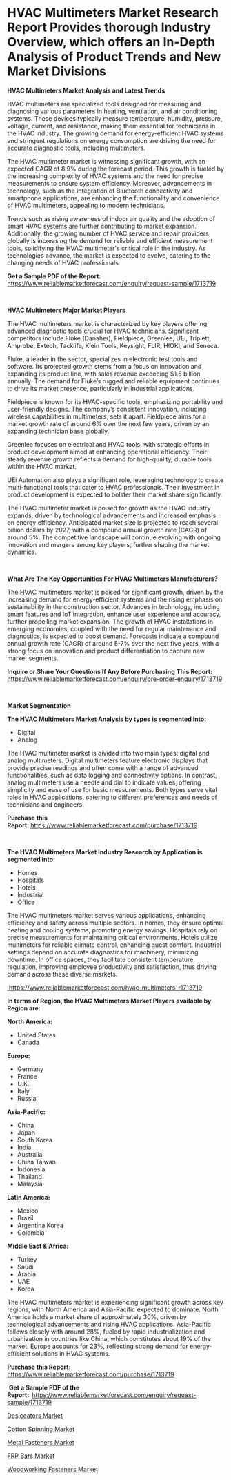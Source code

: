 <p><h1>HVAC Multimeters Market Research Report Provides thorough Industry Overview, which offers an In-Depth Analysis of Product Trends and New Market Divisions</h1></p><p><strong>HVAC Multimeters Market Analysis and Latest Trends</strong></p>
<p><p>HVAC multimeters are specialized tools designed for measuring and diagnosing various parameters in heating, ventilation, and air conditioning systems. These devices typically measure temperature, humidity, pressure, voltage, current, and resistance, making them essential for technicians in the HVAC industry. The growing demand for energy-efficient HVAC systems and stringent regulations on energy consumption are driving the need for accurate diagnostic tools, including multimeters.</p><p>The HVAC multimeter market is witnessing significant growth, with an expected CAGR of 8.9% during the forecast period. This growth is fueled by the increasing complexity of HVAC systems and the need for precise measurements to ensure system efficiency. Moreover, advancements in technology, such as the integration of Bluetooth connectivity and smartphone applications, are enhancing the functionality and convenience of HVAC multimeters, appealing to modern technicians.</p><p>Trends such as rising awareness of indoor air quality and the adoption of smart HVAC systems are further contributing to market expansion. Additionally, the growing number of HVAC service and repair providers globally is increasing the demand for reliable and efficient measurement tools, solidifying the HVAC multimeter's critical role in the industry. As technologies advance, the market is expected to evolve, catering to the changing needs of HVAC professionals.</p></p>
<p><strong>Get a Sample PDF of the Report:&nbsp;</strong> <a href="https://www.reliablemarketforecast.com/enquiry/request-sample/1713719?utm_campaign=1144&utm_medium=2&utm_source=Github&utm_content=ia&utm_term=22102024&utm_id=hvac-multimeters">https://www.reliablemarketforecast.com/enquiry/request-sample/1713719</a></p>
<p>&nbsp;</p>
<p><strong>HVAC Multimeters Major Market Players</strong></p>
<p><p>The HVAC multimeters market is characterized by key players offering advanced diagnostic tools crucial for HVAC technicians. Significant competitors include Fluke (Danaher), Fieldpiece, Greenlee, UEi, Triplett, Amprobe, Extech, Tacklife, Klein Tools, Keysight, FLIR, HIOKI, and Seneca.</p><p>Fluke, a leader in the sector, specializes in electronic test tools and software. Its projected growth stems from a focus on innovation and expanding its product line, with sales revenue exceeding $1.5 billion annually. The demand for Fluke’s rugged and reliable equipment continues to drive its market presence, particularly in industrial applications.</p><p>Fieldpiece is known for its HVAC-specific tools, emphasizing portability and user-friendly designs. The company’s consistent innovation, including wireless capabilities in multimeters, sets it apart. Fieldpiece aims for a market growth rate of around 6% over the next few years, driven by an expanding technician base globally.</p><p>Greenlee focuses on electrical and HVAC tools, with strategic efforts in product development aimed at enhancing operational efficiency. Their steady revenue growth reflects a demand for high-quality, durable tools within the HVAC market. </p><p>UEi Automation also plays a significant role, leveraging technology to create multi-functional tools that cater to HVAC professionals. Their investment in product development is expected to bolster their market share significantly.</p><p>The HVAC multimeter market is poised for growth as the HVAC industry expands, driven by technological advancements and increased emphasis on energy efficiency. Anticipated market size is projected to reach several billion dollars by 2027, with a compound annual growth rate (CAGR) of around 5%. The competitive landscape will continue evolving with ongoing innovation and mergers among key players, further shaping the market dynamics.</p></p>
<p>&nbsp;</p>
<p><strong>What Are The Key Opportunities For HVAC Multimeters Manufacturers?</strong></p>
<p><p>The HVAC multimeters market is poised for significant growth, driven by the increasing demand for energy-efficient systems and the rising emphasis on sustainability in the construction sector. Advances in technology, including smart features and IoT integration, enhance user experience and accuracy, further propelling market expansion. The growth of HVAC installations in emerging economies, coupled with the need for regular maintenance and diagnostics, is expected to boost demand. Forecasts indicate a compound annual growth rate (CAGR) of around 5-7% over the next five years, with a strong focus on innovation and product differentiation to capture new market segments.</p></p>
<p><strong>Inquire or Share Your Questions If Any Before Purchasing This Report:</strong> <a href="https://www.reliablemarketforecast.com/enquiry/pre-order-enquiry/1713719?utm_campaign=1144&utm_medium=2&utm_source=Github&utm_content=ia&utm_term=22102024&utm_id=hvac-multimeters">https://www.reliablemarketforecast.com/enquiry/pre-order-enquiry/1713719</a></p>
<p>&nbsp;</p>
<p><strong>Market Segmentation</strong></p>
<p><strong>The HVAC Multimeters Market Analysis by types is segmented into:</strong></p>
<p><ul><li>Digital</li><li>Analog</li></ul></p>
<p><p>The HVAC multimeter market is divided into two main types: digital and analog multimeters. Digital multimeters feature electronic displays that provide precise readings and often come with a range of advanced functionalities, such as data logging and connectivity options. In contrast, analog multimeters use a needle and dial to indicate values, offering simplicity and ease of use for basic measurements. Both types serve vital roles in HVAC applications, catering to different preferences and needs of technicians and engineers.</p></p>
<p><strong>Purchase this Report:&nbsp;</strong><a href="https://www.reliablemarketforecast.com/purchase/1713719?utm_campaign=1144&utm_medium=2&utm_source=Github&utm_content=ia&utm_term=22102024&utm_id=hvac-multimeters">https://www.reliablemarketforecast.com/purchase/1713719</a></p>
<p>&nbsp;</p>
<p><strong>The HVAC Multimeters Market Industry Research by Application is segmented into:</strong></p>
<p><ul><li>Homes</li><li>Hospitals</li><li>Hotels</li><li>Industrial</li><li>Office</li></ul></p>
<p><p>The HVAC multimeters market serves various applications, enhancing efficiency and safety across multiple sectors. In homes, they ensure optimal heating and cooling systems, promoting energy savings. Hospitals rely on precise measurements for maintaining critical environments. Hotels utilize multimeters for reliable climate control, enhancing guest comfort. Industrial settings depend on accurate diagnostics for machinery, minimizing downtime. In office spaces, they facilitate consistent temperature regulation, improving employee productivity and satisfaction, thus driving demand across these diverse markets.</p></p>
<p><a href="https://www.reliablemarketforecast.com/hvac-multimeters-r1713719?utm_campaign=1144&utm_medium=2&utm_source=Github&utm_content=ia&utm_term=22102024&utm_id=hvac-multimeters">&nbsp;https://www.reliablemarketforecast.com/hvac-multimeters-r1713719</a></p>
<p><strong>In terms of Region, the HVAC Multimeters Market Players available by Region are:</strong></p>
<p>
    <p> <strong> North America: </strong>
        <ul>
            <li>United States</li>
            <li>Canada</li>
        </ul>
        </p> 
    <p> <strong> Europe: </strong>
        <ul>
            <li>Germany</li>
            <li>France</li>
            <li>U.K.</li>
            <li>Italy</li>
            <li>Russia</li>
        </ul>
        </p> 
    <p> <strong> Asia-Pacific: </strong>
        <ul>
            <li>China</li>
            <li>Japan</li>
            <li>South Korea</li>
            <li>India</li>
            <li>Australia</li>
            <li>China Taiwan</li>
            <li>Indonesia</li>
            <li>Thailand</li>
            <li>Malaysia</li>
        </ul>
        </p> 
    <p> <strong> Latin America: </strong>
        <ul>
            <li>Mexico</li>
            <li>Brazil</li>
            <li>Argentina Korea</li>
            <li>Colombia</li>
        </ul>
        </p> 
    <p> <strong> Middle East & Africa: </strong>
        <ul>
            <li>Turkey</li>
            <li>Saudi</li>
            <li>Arabia</li>
            <li>UAE</li>
            <li>Korea</li>
        </ul>
    </p>
    </p>
<p><p>The HVAC multimeters market is experiencing significant growth across key regions, with North America and Asia-Pacific expected to dominate. North America holds a market share of approximately 30%, driven by technological advancements and rising HVAC applications. Asia-Pacific follows closely with around 28%, fueled by rapid industrialization and urbanization in countries like China, which constitutes about 19% of the market. Europe accounts for 23%, reflecting strong demand for energy-efficient solutions in HVAC systems.</p></p>
<p><strong>Purchase this Report: </strong><a href="https://www.reliablemarketforecast.com/purchase/1713719?utm_campaign=1144&utm_medium=2&utm_source=Github&utm_content=ia&utm_term=22102024&utm_id=hvac-multimeters">https://www.reliablemarketforecast.com/purchase/1713719</a></p>
<p>&nbsp;<strong>Get a Sample PDF of the Report:&nbsp;&nbsp;</strong><a href="https://www.reliablemarketforecast.com/enquiry/request-sample/1713719?utm_campaign=1144&utm_medium=2&utm_source=Github&utm_content=ia&utm_term=22102024&utm_id=hvac-multimeters">https://www.reliablemarketforecast.com/enquiry/request-sample/1713719</a></p>
<p><strong></strong></p>
<p><p><a href="https://issuu.com/reportprime-2/docs/desiccators-market-size-2030.pptx_7ccfdcccda6cfb?utm_campaign=1144&utm_medium=2&utm_source=Github&utm_content=ia&utm_term=22102024&utm_id=hvac-multimeters">Desiccators Market</a></p><p><a href="https://issuu.com/reportprime-2/docs/cotton-spinning-market-size-2030.pp_fede1815dc2e7e?utm_campaign=1144&utm_medium=2&utm_source=Github&utm_content=ia&utm_term=22102024&utm_id=hvac-multimeters">Cotton Spinning Market</a></p><p><a href="https://www.linkedin.com/pulse/global-metal-fasteners-market-share-growth-opportunities-growing-8rjpc?utm_campaign=1144&utm_medium=2&utm_source=Github&utm_content=ia&utm_term=22102024&utm_id=hvac-multimeters">Metal Fasteners Market</a></p><p><a href="https://www.linkedin.com/pulse/global-perspectives-frp-bars-market-trends-challenges-g9bic?utm_campaign=1144&utm_medium=2&utm_source=Github&utm_content=ia&utm_term=22102024&utm_id=hvac-multimeters">FRP Bars Market</a></p><p><a href="https://www.linkedin.com/pulse/regulatory-landscape-its-influence-global-woodworking-jemzc?utm_campaign=1144&utm_medium=2&utm_source=Github&utm_content=ia&utm_term=22102024&utm_id=hvac-multimeters">Woodworking Fasteners Market</a></p></p>
